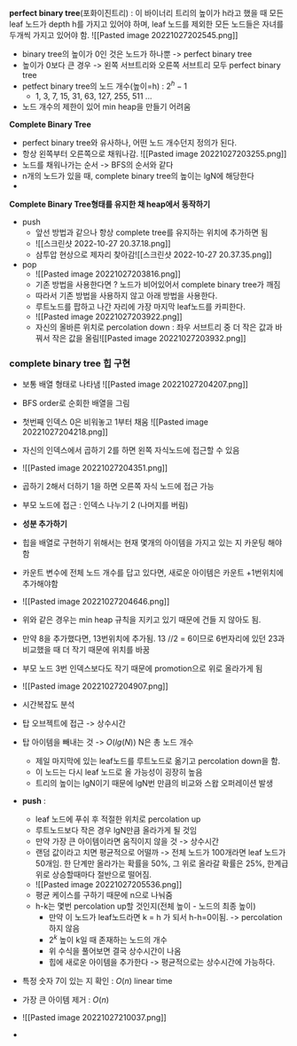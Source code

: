__perfect binary tree__(포화이진트리) : 이 바이너리 트리의 높이가 h라고 했을 때 모든 leaf 노드가 depth h를 가지고 있어야 하며, leaf 노드를 제외한 모든 노드들은 자녀를 두개씩 가지고 있어야 함.
![[Pasted image 20221027202545.png]]
- binary tree의 높이가 0인 것은 노드가 하나뿐 -> perfect binary tree
- 높이가 0보다 큰 경우 -> 왼쪽 서브트리와 오른쪽 서브트리 모두 perfect binary tree
- petfect binary tree의 노드 개수(높이=h) : $2^{h}-1$
	- 1, 3, 7, 15, 31, 63, 127, 255, 511 ...
- 노드 개수의 제한이 있어 min heap을 만들기 어려움

__Complete Binary Tree__
- perfect binary tree와 유사하나, 어떤 노드 개수던지 정의가 된다.
- 항상 왼쪽부터 오른쪽으로 채워나감.
![[Pasted image 20221027203255.png]]
- 노드를 채워나가는 순서 -> BFS의 순서와 같다
- n개의 노드가 있을 때, complete binary tree의 높이는 lgN에 해당한다
- 
 
__Complete Binary Tree형태를 유지한 채 heap에서 동작하기__
- push
	- 앞선 방법과 같으나 항상 complete tree를 유지하는 위치에 추가하면 됨
	- ![[스크린샷 2022-10-27 20.37.18.png]]
	- 삼투압 현상으로 제자리 찾아감![[스크린샷 2022-10-27 20.37.35.png]]
- pop
	- ![[Pasted image 20221027203816.png]]
	- 기존 방법을 사용한다면 ? 노드가 비어있어서 complete binary tree가 깨짐
	- 따라서 기존 방법을 사용하지 않고 아래 방법을 사용한다.
	- 루트노드를 팝하고 나간 자리에 가장 마지막 leaf노드를 카피한다.
	- ![[Pasted image 20221027203922.png]]
	- 자신의 올바른 위치로 percolation down : 좌우 서브트리 중 더 작은 값과 바꿔서 작은 값을 올림![[Pasted image 20221027203932.png]]

### complete binary tree 힙 구현
- 보통 배열 형태로 나타냄
![[Pasted image 20221027204207.png]]
- BFS order로 순회한 배열을 그림
- 첫번째 인덱스 0은 비워놓고 1부터 채움
![[Pasted image 20221027204218.png]]
- 자신의 인덱스에서 곱하기 2를 하면 왼쪽 자식노드에 접근할 수 있음
- ![[Pasted image 20221027204351.png]]
- 곱하기 2해서 더하기 1을 하면 오른쪽 자식 노드에 접근 가능
- 부모 노드에 접근 : 인덱스 나누기 2 (나머지를 버림)

- __성분 추가하기__
- 힙을 배열로 구현하기 위해서는 현재 몇개의 아이템을 가지고 있는 지 카운팅 해야함
- 카운트 변수에 전체 노드 개수를 답고 있다면, 새로운 아이템은 카운트 +1번위치에 추가해야함
- ![[Pasted image 20221027204646.png]]
- 위와 같은 경우는 min heap 규칙을 지키고 있기 때문에 건들 지 않아도 됨.
- 만약 8을 추가했다면, 13번위치에 추가됨. 13 //2 = 6이므로 6번자리에 있던 23과 비교했을 때 더 작기 때문에 위치를 바꿈
- 부모 노드 3번 인덱스보다도 작기 때문에 promotion으로 위로 올라가게 됨
- ![[Pasted image 20221027204907.png]]

- 시간복잡도 분석
- 탑 오브젝트에 접근 -> 상수시간
- 탑 아이템을 빼내는 것 -> $O(lg(N))$ N은 총 노드 개수
	- 제일 마지막에 있는 leaf노드를 루트노드로 옮기고 percolation down을 함.
	- 이 노드는 다시 leaf 노드로 올 가능성이 굉장히 높음
	- 트리의 높이는 lgN이기 때문에 lgN번 만큼의 비교와 스왑 오퍼레이션 발생
- **push** : 
	- leaf 노드에 푸쉬 후 적절한 위치로 percolation up
	- 루트노드보다 작은 경우 lgN만큼 올라가게 될 것임
	- 만약 가장 큰 아이템이라면 움직이지 않을 것 -> 상수시간
	- 랜덤 값이라고 치면 평균적으로 어떨까 -> 전체 노드가 100개라면 leaf 노드가 50개임. 한 단계만 올라가는 확률을 50%, 그 위로 올라갈 확률은 25%, 한계급 위로 상승할때마다 절반으로 떨어짐.
	- ![[Pasted image 20221027205536.png]]
	- 평균 케이스를 구하기 때문에 n으로 나눠줌
	- h-k는 몇번 percolation up할 것인지(전체 높이 - 노드의 최종 높이)
		- 만약 이 노드가 leaf노드라면 k = h 가 되서 h-h=0이됨. -> percolation 하지 않음
		- $2^k$ 높이 k일 때 존재하는 노드의 개수
		- 위 수식을 풀어보면 결국 상수시간이 나옴
		- 힙에 새로운 아이템을 추가한다 -> 평균적으로는 상수시간에 가능하다.
- 특정 숫자 7이 있는 지 확인 : $O(n)$ linear time
- 가장 큰 아이템 제거 : $O(n)$
- ![[Pasted image 20221027210037.png]]
- 
